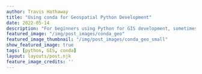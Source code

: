 ```yaml
---
author: Travis Hathaway
title: "Using conda for Geospatial Python Development"
date: 2022-05-14
description: "For beginners using Python for GIS development, sometimes just getting your environment setup can be quite the challenge. In this post, I explain how using conda allows me to quickly initialize my environment and get to the important work of actual analysis."
featured_image: "/img/post_images/conda_geo"
featured_image_thumbnail: "/img/post_images/conda_geo_small"
show_featured_image: true
tags: [python, GIS, conda]
layout: layouts/post.njk
feature_image_credits: ''
---
```

